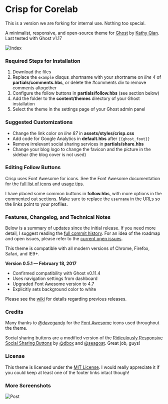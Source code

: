 # Crisp for Corelab

This is a version we are forking for internal use. Nothing too special.

A minimalist, responsive, and open-source theme for [Ghost](http://ghost.org) by [Kathy Qian](http://kathyqian.com). Last tested with Ghost v1.17

![Index](https://raw.github.com/kathyqian/crisp-ghost-theme/master/screenshots/list.png)   

### Required Steps for Installation

1. Download the files   
2. Replace the `example` disqus_shortname with your shortname on *line 4* of **partials/comments.hbs**, or delete the #comments div to remove comments altogether
3. Configure the follow buttons in **partials/follow.hbs** (see section below)
4. Add the folder to the **content/themes** directory of your Ghost installation
5. Select the theme in the settings page of your Ghost admin panel

### Suggested Customizations

* Change the link color on *line 87* in **assets/styles/crisp.css**
* Add code for Google Analytics in **default.hbs** after `{{ghost_foot}}`
* Remove irrelevant social sharing services in **partials/share.hbs**
* Change your blog logo to change the favicon and the picture in the sidebar (the blog cover is not used)

### Editing Follow Buttons

Crisp uses Font Awesome for icons. See the Font Awesome documentation for the [full list of icons](http://fortawesome.github.io/Font-Awesome/icons/) and [usage tips](http://fortawesome.github.io/Font-Awesome/examples/).

I have placed some common buttons in **follow.hbs**, with more options in the commented out sections. Make sure to replace the `username` in the URLs so the links point to your profiles.

### Features, Changelog, and Technical Notes

Below is a summary of updates since the initial release. If you need more detail, I suggest reading the [full commit history](https://github.com/kathyqian/crisp-ghost-theme/commits/master/). For an idea of the roadmap and open issues, please refer to the [current open issues](https://github.com/kathyqian/crisp-ghost-theme/issues?state=open).

This theme is compatible with all modern versions of Chrome, Firefox, Safari, and IE9+.

**Version 0.5.1 &mdash; February 18, 2017**

* Confirmed compatibility with Ghost v0.11.4
* Uses navigation settings from dashboard
* Upgraded Font Awesome version to 4.7
* Explicitly sets background color to white

Please see the [wiki](https://github.com/kathyqian/crisp-ghost-theme/wiki/) for details regarding previous releases.

### Credits

Many thanks to [@davegandy](http://twitter.com/davegandy) for the [Font Awesome](https://github.com/FortAwesome/Font-Awesome) icons used throughout the theme.

Social sharing buttons are a modified version of the [Ridiculously Responsive Social Sharing Buttons](https://github.com/kni-labs/rrssb) by [@dbox](http://www.twitter.com/dbox) and [@seagoat](http://www.twitter.com/seagoat). Great job, guys!

### License

This theme is licensed under the [MIT License](https://github.com/kathyqian/crisp/blob/master/license.txt). I would really appreciate it if you could keep at least one of the footer links intact though!

### More Screenshots

![Post](https://raw.github.com/kathyqian/crisp-ghost-theme/master/screenshots/single.png)

